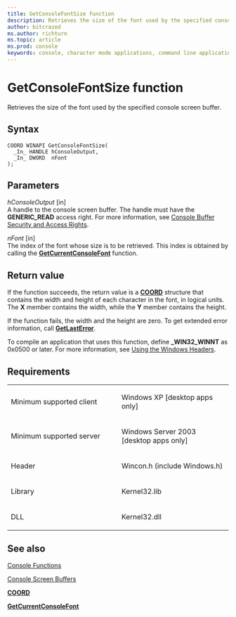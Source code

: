 ```yaml
---
title: GetConsoleFontSize function
description: Retrieves the size of the font used by the specified console screen buffer.
author: bitcrazed
ms.author: richturn
ms.topic: article
ms.prod: console
keywords: console, character mode applications, command line applications, terminal applications, console api
---
```


# GetConsoleFontSize function


Retrieves the size of the font used by the specified console screen buffer.

Syntax
------

```ManagedCPlusPlus
COORD WINAPI GetConsoleFontSize(
  _In_ HANDLE hConsoleOutput,
  _In_ DWORD  nFont
);
```

Parameters
----------

*hConsoleOutput* \[in\]  
A handle to the console screen buffer. The handle must have the **GENERIC\_READ** access right. For more information, see [Console Buffer Security and Access Rights](console-buffer-security-and-access-rights.md).

*nFont* \[in\]  
The index of the font whose size is to be retrieved. This index is obtained by calling the [**GetCurrentConsoleFont**](getcurrentconsolefont.md) function.

Return value
------------

If the function succeeds, the return value is a [**COORD**](coord-str.md) structure that contains the width and height of each character in the font, in logical units. The **X** member contains the width, while the **Y** member contains the height.

If the function fails, the width and the height are zero. To get extended error information, call [**GetLastError**](https://msdn.microsoft.com/library/windows/desktop/ms679360).

To compile an application that uses this function, define **\_WIN32\_WINNT** as 0x0500 or later. For more information, see [Using the Windows Headers](https://msdn.microsoft.com/library/windows/desktop/aa383745).

Requirements
------------

<table>
<colgroup>
<col width="50%" />
<col width="50%" />
</colgroup>
<tbody>
<tr class="odd">
<td><p>Minimum supported client</p></td>
<td><p>Windows XP [desktop apps only]</p></td>
</tr>
<tr class="even">
<td><p>Minimum supported server</p></td>
<td><p>Windows Server 2003 [desktop apps only]</p></td>
</tr>
<tr class="odd">
<td><p>Header</p></td>
<td>Wincon.h (include Windows.h)</td>
</tr>
<tr class="even">
<td><p>Library</p></td>
<td>Kernel32.lib</td>
</tr>
<tr class="odd">
<td><p>DLL</p></td>
<td>Kernel32.dll</td>
</tr>
<tr class="even">
</tr>
<tr class="odd">
</tr>
<tr class="even">
</tr>
</tbody>
</table>

## <span id="see_also"></span>See also


[Console Functions](console-functions.md)

[Console Screen Buffers](console-screen-buffers.md)

[**COORD**](coord-str.md)

[**GetCurrentConsoleFont**](getcurrentconsolefont.md)

 

 




